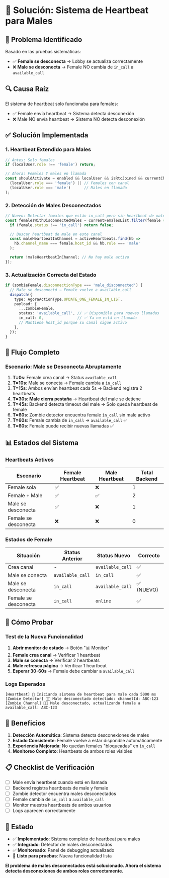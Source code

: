 # 💓 Solución: Sistema de Heartbeat para Males

## 🎯 Problema Identificado

Basado en las pruebas sistemáticas:

- ✅ **Female se desconecta** → Lobby se actualiza correctamente
- ❌ **Male se desconecta** → Female NO cambia de `in_call` a `available_call`

## 🔍 Causa Raíz

El sistema de heartbeat solo funcionaba para females:

- ✅ Female envía heartbeat → Sistema detecta desconexión
- ❌ Male NO envía heartbeat → Sistema NO detecta desconexión

## ✅ Solución Implementada

### 1. **Heartbeat Extendido para Males**

```typescript
// Antes: Solo females
if (localUser.role !== 'female') return;

// Ahora: Females Y males en llamada
const shouldActivate = enabled && localUser && isRtcJoined && currentChannelName && (
  (localUser.role === 'female') || // Females con canal
  (localUser.role === 'male')      // Males en llamada
);
```

### 2. **Detección de Males Desconectados**

```typescript
// Nuevo: Detectar females que están in_call pero sin heartbeat de male
const femalesWithDisconnectedMales = currentFemalesList.filter(female => {
  if (female.status !== 'in_call') return false;

  // Buscar heartbeat de male en este canal
  const maleHeartbeatInChannel = activeHeartbeats.find(hb =>
    hb.channel_name === female.host_id && hb.role === 'male'
  );

  return !maleHeartbeatInChannel; // No hay male activo
});
```

### 3. **Actualización Correcta del Estado**

```typescript
if (zombieFemale.disconnectionType === 'male_disconnected') {
  // Male se desconectó → Female vuelve a available_call
  dispatch({
    type: AgoraActionType.UPDATE_ONE_FEMALE_IN_LIST,
    payload: {
      ...zombieFemale,
      status: 'available_call', // ✅ Disponible para nuevas llamadas
      in_call: 0,               // ✅ Ya no está en llamada
      // Mantiene host_id porque su canal sigue activo
    },
  });
}
```

## 🔄 Flujo Completo

### Escenario: Male se Desconecta Abruptamente

1. **T=0s**: Female crea canal → Status `available_call`
2. **T=10s**: Male se conecta → Female cambia a `in_call`
3. **T=15s**: Ambos envían heartbeat cada 5s → Backend registra 2 heartbeats
4. **T=30s**: **Male cierra pestaña** → Heartbeat del male se detiene
5. **T=45s**: Backend detecta timeout del male → Solo queda heartbeat de female
6. **T=60s**: Zombie detector encuentra female `in_call` sin male activo
7. **T=60s**: Female cambia de `in_call` → `available_call` ✅
8. **T=60s**: Female puede recibir nuevas llamadas ✅

## 📊 Estados del Sistema

### Heartbeats Activos

| Escenario            | Female Heartbeat | Male Heartbeat | Total Backend |
| -------------------- | ---------------- | -------------- | ------------- |
| Female sola          | ✅               | ❌             | 1             |
| Female + Male        | ✅               | ✅             | 2             |
| Male se desconecta   | ✅               | ❌             | 1             |
| Female se desconecta | ❌               | ❌             | 0             |

### Estados de Female

| Situación            | Status Anterior  | Status Nuevo     | Correcto   |
| -------------------- | ---------------- | ---------------- | ---------- |
| Crea canal           | -                | `available_call` | ✅         |
| Male se conecta      | `available_call` | `in_call`        | ✅         |
| Male se desconecta   | `in_call`        | `available_call` | ✅ (NUEVO) |
| Female se desconecta | `in_call`        | `online`         | ✅         |

## 🧪 Cómo Probar

### Test de la Nueva Funcionalidad

1. **Abrir monitor de estado** → Botón "📊 Monitor"
2. **Female crea canal** → Verificar 1 heartbeat
3. **Male se conecta** → Verificar 2 heartbeats
4. **Male refresca página** → Verificar 1 heartbeat
5. **Esperar 30-60s** → Female debe cambiar a `available_call`

### Logs Esperados

```
[Heartbeat] 🚀 Iniciando sistema de heartbeat para male cada 5000 ms
[Zombie Detector] 👨‍💻 Male desconectado detectado: channelId: ABC-123
[Zombie Channel] 👨‍💻 Male desconectado, actualizando female a available_call: ABC-123
```

## 🎯 Beneficios

1. **Detección Automática**: Sistema detecta desconexiones de males
2. **Estado Consistente**: Female vuelve a estar disponible automáticamente
3. **Experiencia Mejorada**: No quedan females "bloqueadas" en `in_call`
4. **Monitoreo Completo**: Heartbeats de ambos roles visibles

## 📋 Checklist de Verificación

- [ ] Male envía heartbeat cuando está en llamada
- [ ] Backend registra heartbeats de male y female
- [ ] Zombie detector encuentra males desconectados
- [ ] Female cambia de `in_call` a `available_call`
- [ ] Monitor muestra heartbeats de ambos usuarios
- [ ] Logs aparecen correctamente

## 🚀 Estado

- ✅ **Implementado**: Sistema completo de heartbeat para males
- ✅ **Integrado**: Detector de males desconectados
- ✅ **Monitoreado**: Panel de debugging actualizado
- 🧪 **Listo para pruebas**: Nueva funcionalidad lista

**El problema de males desconectados está solucionado. Ahora el sistema detecta desconexiones de ambos roles correctamente.**

